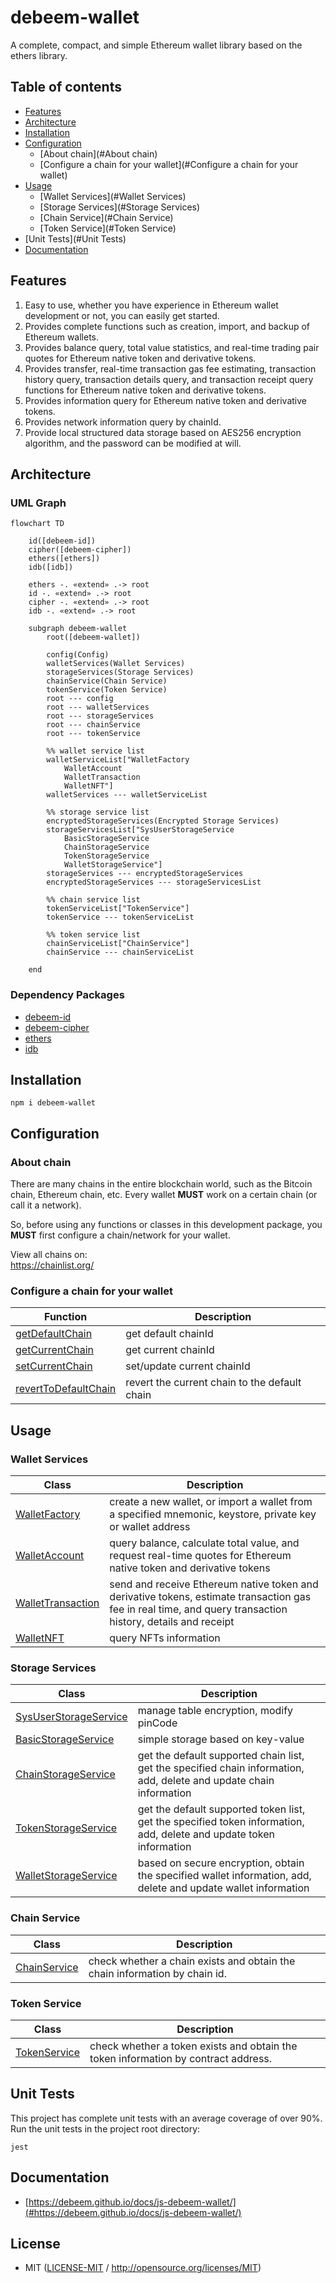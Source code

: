 # debeem-wallet

A complete, compact, and simple Ethereum wallet library based on the ethers library.

## Table of contents
- [Features](#Features)
- [Architecture](#Architecture)
- [Installation](#Installation)
- [Configuration](#Configuration)
  - [About chain](#About chain) 
  - [Configure a chain for your wallet](#Configure a chain for your wallet) 
- [Usage](#Usage)
  - [Wallet Services](#Wallet Services)
  - [Storage Services](#Storage Services)
  - [Chain Service](#Chain Service)
  - [Token Service](#Token Service)
- [Unit Tests](#Unit Tests)
- [Documentation](#Documentation)


## Features

1. Easy to use, whether you have experience in Ethereum wallet development or not, you can easily get started.
1. Provides complete functions such as creation, import, and backup of Ethereum wallets.
1. Provides balance query, total value statistics, and real-time trading pair quotes for Ethereum native token and derivative tokens.
1. Provides transfer, real-time transaction gas fee estimating, transaction history query, transaction details query, and transaction receipt query functions for Ethereum native token and derivative tokens.
1. Provides information query for Ethereum native token and derivative tokens.
1. Provides network information query by chainId.
1. Provide local structured data storage based on AES256 encryption algorithm, and the password can be modified at will.


## Architecture
### UML Graph
```mermaid
flowchart TD

    id([debeem-id])
    cipher([debeem-cipher])
    ethers([ethers])
    idb([idb])

    ethers -. «extend» .-> root
    id -. «extend» .-> root
    cipher -. «extend» .-> root
    idb -. «extend» .-> root

    subgraph debeem-wallet
        root([debeem-wallet])

        config(Config)
        walletServices(Wallet Services)
        storageServices(Storage Services)
        chainService(Chain Service)
        tokenService(Token Service)
        root --- config
        root --- walletServices
        root --- storageServices
        root --- chainService
        root --- tokenService

        %% wallet service list
        walletServiceList["WalletFactory
            WalletAccount
            WalletTransaction
            WalletNFT"]
        walletServices --- walletServiceList

        %% storage service list
        encryptedStorageServices(Encrypted Storage Services)
        storageServicesList["SysUserStorageService
            BasicStorageService
            ChainStorageService
            TokenStorageService
            WalletStorageService"]
        storageServices --- encryptedStorageServices
        encryptedStorageServices --- storageServicesList

        %% chain service list
        tokenServiceList["TokenService"]
        tokenService --- tokenServiceList

        %% token service list
        chainServiceList["ChainService"]
        chainService --- chainServiceList

    end
```

### Dependency Packages

- [debeem-id](https://www.npmjs.com/package/debeem-id)
- [debeem-cipher](https://www.npmjs.com/package/debeem-cipher)
- [ethers](https://www.npmjs.com/package/ethers)
- [idb](https://www.npmjs.com/package/idb)


## Installation
```
npm i debeem-wallet
```

## Configuration

### About chain
There are many chains in the entire blockchain world, such as the Bitcoin chain, Ethereum chain, etc. Every wallet **MUST** work on a certain chain (or call it a network).

So, before using any functions or classes in this development package, you **MUST** first configure a chain/network for your wallet.

View all chains on:  
https://chainlist.org/


### Configure a chain for your wallet

| Function                                                 | Description                                   |
|----------------------------------------------------------|-----------------------------------------------|
| [getDefaultChain](config.md#getDefaultChain())           | get default chainId                           |
| [getCurrentChain](config.md#getCurrentChain())           | get current chainId                           |
| [setCurrentChain](config.md#setCurrentChain())           | set/update current chainId                    |
| [revertToDefaultChain](config.md#revertToDefaultChain()) | revert the current chain to the default chain |




## Usage

### Wallet Services

| Class                                                     | Description                                                                                                                                                 |
|-----------------------------------------------------------|-------------------------------------------------------------------------------------------------------------------------------------------------------------|
| [WalletFactory](services/wallet/WalletFactory.md)         | create a new wallet, or import a wallet from a specified mnemonic, keystore, private key or wallet address                                                  |
| [WalletAccount](services/wallet/WalletAccount.md)         | query balance, calculate total value, and request real-time quotes for Ethereum native token and derivative tokens                                          |
| [WalletTransaction](services/wallet/WalletTransaction.md) | send and receive Ethereum native token and derivative tokens, estimate transaction gas fee in real time, and query transaction history, details and receipt |
| [WalletNFT](services/wallet/WalletNFT.md)                 | query NFTs information                                                                                                                                      |


### Storage Services

| Class                                                                 | Description                                                                                                         |
|-----------------------------------------------------------------------|---------------------------------------------------------------------------------------------------------------------|
| [SysUserStorageService](services/storage/SysUserStorageService.md)    | manage table encryption, modify pinCode                                                                             |
| [BasicStorageService](services/storage/BasicStorageService/README.md) | simple storage based on key-value                                                                                   |
| [ChainStorageService](services/storage/ChainStorageService.md)        | get the default supported chain list, get the specified chain information, add, delete and update chain information |
| [TokenStorageService](services/storage/TokenStorageService.md)        | get the default supported token list, get the specified token information, add, delete and update token information |
| [WalletStorageService](services/storage/WalletStorageService.md)      | based on secure encryption, obtain the specified wallet information, add, delete and update wallet information      |


### Chain Service

| Class                                          | Description                                                                |
|------------------------------------------------|----------------------------------------------------------------------------|
| [ChainService](services/chain/ChainService.md) | check whether a chain exists and obtain the chain information by chain id. |


### Token Service

| Class                                          | Description                                                                        |
|------------------------------------------------|------------------------------------------------------------------------------------|
| [TokenService](services/token/TokenService.md) | check whether a token exists and obtain the token information by contract address. |


## Unit Tests
This project has complete unit tests with an average coverage of over 90%. Run the unit tests in the project root directory:
```shell
jest
```


## Documentation
- [https://debeem.github.io/docs/js-debeem-wallet/](#https://debeem.github.io/docs/js-debeem-wallet/)


## License
- MIT ([LICENSE-MIT](https://github.com/libp2p/js-libp2p/blob/main/LICENSE-MIT) / <http://opensource.org/licenses/MIT>)



